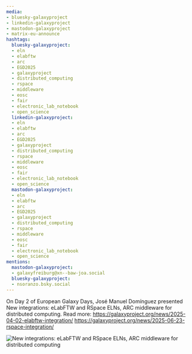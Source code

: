 ```yaml
---
media:
- bluesky-galaxyproject
- linkedin-galaxyproject
- mastodon-galaxyproject
- matrix-eu-announce
hashtags:
  bluesky-galaxyproject:
  - eln
  - elabftw
  - arc
  - EGD2025
  - galaxyproject
  - distributed_computing
  - rspace
  - middleware
  - eosc
  - fair
  - electronic_lab_notebook
  - open_science
  linkedin-galaxyproject:
  - eln
  - elabftw
  - arc
  - EGD2025
  - galaxyproject
  - distributed_computing
  - rspace
  - middleware
  - eosc
  - fair
  - electronic_lab_notebook
  - open_science
  mastodon-galaxyproject:
  - eln
  - elabftw
  - arc
  - EGD2025
  - galaxyproject
  - distributed_computing
  - rspace
  - middleware
  - eosc
  - fair
  - electronic_lab_notebook
  - open_science
mentions:
  mastodon-galaxyproject:
  - galaxyfreiburg@xn--baw-joa.social
  bluesky-galaxyproject:
  - nsoranzo.bsky.social
---
```


On Day 2 of European Galaxy Days, José Manuel Domínguez presented New integrations: eLabFTW and RSpace ELNs, ARC middleware for distributed computing.
Read more: https://galaxyproject.org/news/2025-04-02-elabftw-integration/
https://galaxyproject.org/news/2025-06-23-rspace-integration/

![New integrations: eLabFTW and RSpace ELNs, ARC middleware for distributed computing](https://github.com/user-attachments/assets/c5d07158-5587-4db6-b1cc-d2e95a551f58)